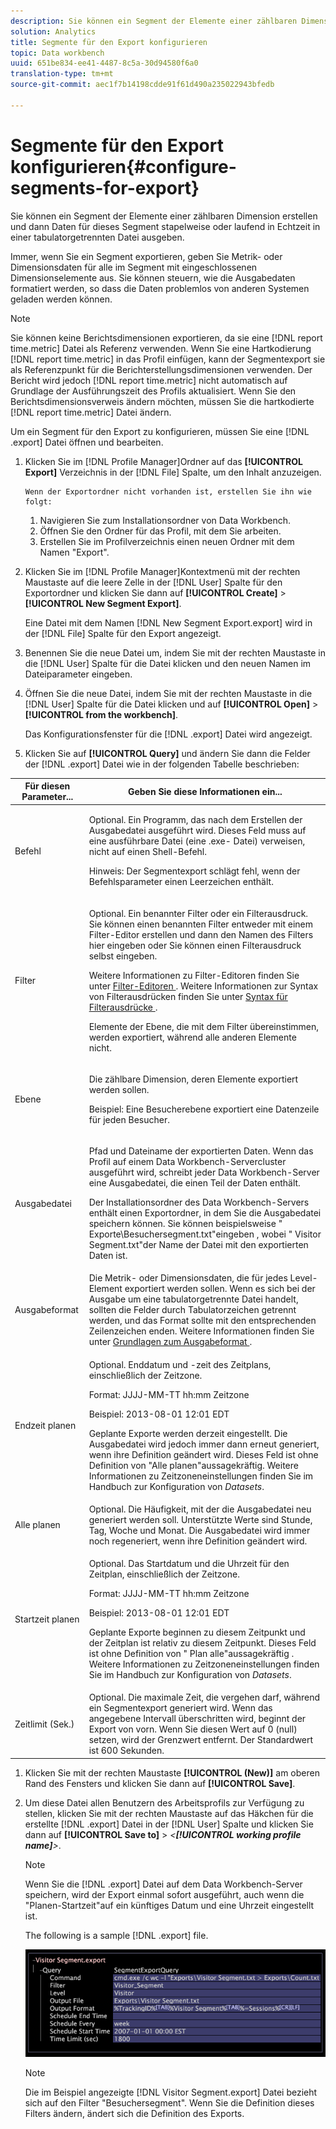 ```yaml
---
description: Sie können ein Segment der Elemente einer zählbaren Dimension erstellen und dann Daten für dieses Segment stapelweise oder laufend in Echtzeit in einer tabulatorgetrennten Datei ausgeben.
solution: Analytics
title: Segmente für den Export konfigurieren
topic: Data workbench
uuid: 651be834-ee41-4487-8c5a-30d94580f6a0
translation-type: tm+mt
source-git-commit: aec1f7b14198cdde91f61d490a235022943bfedb

---
```



# Segmente für den Export konfigurieren{#configure-segments-for-export}

Sie können ein Segment der Elemente einer zählbaren Dimension erstellen und dann Daten für dieses Segment stapelweise oder laufend in Echtzeit in einer tabulatorgetrennten Datei ausgeben.

Immer, wenn Sie ein Segment exportieren, geben Sie Metrik- oder Dimensionsdaten für alle im Segment mit eingeschlossenen Dimensionselemente aus. Sie können steuern, wie die Ausgabedaten formatiert werden, so dass die Daten problemlos von anderen Systemen geladen werden können.

>[!NOTE]
>
>Sie können keine Berichtsdimensionen exportieren, da sie eine [!DNL report time.metric] Datei als Referenz verwenden. Wenn Sie eine Hartkodierung [!DNL report time.metric] in das Profil einfügen, kann der Segmentexport sie als Referenzpunkt für die Berichterstellungsdimensionen verwenden. Der Bericht wird jedoch [!DNL report time.metric] nicht automatisch auf Grundlage der Ausführungszeit des Profils aktualisiert. Wenn Sie den Berichtsdimensionsverweis ändern möchten, müssen Sie die hartkodierte [!DNL report time.metric] Datei ändern.

Um ein Segment für den Export zu konfigurieren, müssen Sie eine [!DNL .export] Datei öffnen und bearbeiten.

1. Klicken Sie im [!DNL Profile Manager]Ordner auf das **[!UICONTROL Export]** Verzeichnis in der [!DNL File] Spalte, um den Inhalt anzuzeigen.

       Wenn der Exportordner nicht vorhanden ist, erstellen Sie ihn wie folgt:
   
   1. Navigieren Sie zum Installationsordner von Data Workbench.
   1. Öffnen Sie den Ordner für das Profil, mit dem Sie arbeiten.
   1. Erstellen Sie im Profilverzeichnis einen neuen Ordner mit dem Namen &quot;Export&quot;.

1. Klicken Sie im [!DNL Profile Manager]Kontextmenü mit der rechten Maustaste auf die leere Zelle in der [!DNL User] Spalte für den Exportordner und klicken Sie dann auf **[!UICONTROL Create]** > **[!UICONTROL New Segment Export]**.

   Eine Datei mit dem Namen [!DNL New Segment Export.export] wird in der [!DNL File] Spalte für den Export angezeigt.

1. Benennen Sie die neue Datei um, indem Sie mit der rechten Maustaste in die [!DNL User] Spalte für die Datei klicken und den neuen Namen im Dateiparameter eingeben.
1. Öffnen Sie die neue Datei, indem Sie mit der rechten Maustaste in die [!DNL User] Spalte für die Datei klicken und auf **[!UICONTROL Open]** > **[!UICONTROL from the workbench]**.

   Das Konfigurationsfenster für die [!DNL .export] Datei wird angezeigt.

1. Klicken Sie auf **[!UICONTROL Query]** und ändern Sie dann die Felder der [!DNL .export] Datei wie in der folgenden Tabelle beschrieben:

<table id="table_C2EC8FCD3FA04DE78D2CADFA3F7FD8E3"> 
 <thead> 
  <tr> 
   <th colname="col1" class="entry"> Für diesen Parameter... </th> 
   <th colname="col2" class="entry"> Geben Sie diese Informationen ein... </th> 
  </tr> 
 </thead>
 <tbody> 
  <tr> 
   <td colname="col1"> Befehl </td> 
   <td colname="col2"> <p>Optional. Ein Programm, das nach dem Erstellen der Ausgabedatei ausgeführt wird. Dieses Feld muss auf eine ausführbare Datei (eine <span class="filepath"> .exe- </span> Datei) verweisen, nicht auf einen Shell-Befehl. </p> <p>Hinweis:  Der Segmentexport schlägt fehl, wenn der Befehlsparameter einen Leerzeichen enthält. </p> </td> 
  </tr> 
  <tr> 
   <td colname="col1"> Filter </td> 
   <td colname="col2"> <p>Optional. Ein benannter Filter oder ein Filterausdruck. Sie können einen benannten Filter entweder mit einem Filter-Editor erstellen und dann den Namen des Filters hier eingeben oder Sie können einen Filterausdruck selbst eingeben. </p> <p>Weitere Informationen zu Filter-Editoren finden Sie unter <a href="../../../home/c-get-started/c-analysis-vis/c-filter-editors/c-filter-editors.md#concept-2f343ecbed8240f18b0c1f1eccef11e3"> Filter-Editoren </a>. Weitere Informationen zur Syntax von Filterausdrücken finden Sie unter <a href="../../../home/c-get-started/c-qry-lang-syntx/c-syntx-fltr-exp.md#concept-72f2563f809747a2a3cff7ec72462a15"> Syntax für Filterausdrücke </a>. </p> <p>Elemente der Ebene, die mit dem Filter übereinstimmen, werden exportiert, während alle anderen Elemente nicht. </p> </td> 
  </tr> 
  <tr> 
   <td colname="col1"> Ebene </td> 
   <td colname="col2"> <p>Die zählbare Dimension, deren Elemente exportiert werden sollen. </p> <p>Beispiel: Eine Besucherebene exportiert eine Datenzeile für jeden Besucher. </p> </td> 
  </tr> 
  <tr> 
   <td colname="col1"> Ausgabedatei </td> 
   <td colname="col2"> <p>Pfad und Dateiname der exportierten Daten. Wenn das Profil auf einem Data Workbench-Servercluster ausgeführt wird, schreibt jeder Data Workbench-Server eine Ausgabedatei, die einen Teil der Daten enthält. </p> <p>Der Installationsordner des Data Workbench-Servers enthält einen Exportordner, in dem Sie die Ausgabedatei speichern können. Sie können beispielsweise " <span class="filepath"> Exporte\Besuchersegment.txt"eingeben </span>, wobei " <span class="filepath"> Visitor Segment.txt"der Name der Datei mit den exportierten Daten </span> ist. </p> </td> 
  </tr> 
  <tr> 
   <td colname="col1"> Ausgabeformat </td> 
   <td colname="col2"> Die Metrik- oder Dimensionsdaten, die für jedes Level-Element exportiert werden sollen. Wenn es sich bei der Ausgabe um eine tabulatorgetrennte Datei handelt, sollten die Felder durch Tabulatorzeichen getrennt werden, und das Format sollte mit den entsprechenden Zeilenzeichen enden. Weitere Informationen finden Sie unter <a href="../../../home/c-get-started/c-exp-data-seg-exp/c-abt-otpt-frmt.md#concept-ac7e24d1374a4b418365db7cc98c361e"> Grundlagen zum Ausgabeformat </a>. </td> 
  </tr> 
  <tr> 
   <td colname="col1"> Endzeit planen </td> 
   <td colname="col2"> <p>Optional. Enddatum und -zeit des Zeitplans, einschließlich der Zeitzone. </p> <p>Format: JJJJ-MM-TT hh:mm Zeitzone </p> <p>Beispiel: 2013-08-01 12:01 EDT </p> <p>Geplante Exporte werden derzeit eingestellt. Die Ausgabedatei wird jedoch immer dann erneut generiert, wenn ihre Definition geändert wird. Dieses Feld ist ohne Definition von "Alle planen"aussagekräftig. Weitere Informationen zu Zeitzoneneinstellungen finden Sie im Handbuch zur Konfiguration von <i>Datasets</i>. </p> </td> 
  </tr> 
  <tr> 
   <td colname="col1"> Alle planen </td> 
   <td colname="col2"> Optional. Die Häufigkeit, mit der die Ausgabedatei neu generiert werden soll. Unterstützte Werte sind Stunde, Tag, Woche und Monat. Die Ausgabedatei wird immer noch regeneriert, wenn ihre Definition geändert wird. </td> 
  </tr> 
  <tr> 
   <td colname="col1"> Startzeit planen </td> 
   <td colname="col2"> <p>Optional. Das Startdatum und die Uhrzeit für den Zeitplan, einschließlich der Zeitzone. </p> <p>Format: JJJJ-MM-TT hh:mm Zeitzone </p> <p>Beispiel: 2013-08-01 12:01 EDT </p> <p>Geplante Exporte beginnen zu diesem Zeitpunkt und der Zeitplan ist relativ zu diesem Zeitpunkt. Dieses Feld ist ohne Definition von " <span class="wintitle"> Plan alle"aussagekräftig </span>. Weitere Informationen zu Zeitzoneneinstellungen finden Sie im Handbuch zur Konfiguration von <i>Datasets</i>. </p> </td> 
  </tr> 
  <tr> 
   <td colname="col1"> Zeitlimit (Sek.) </td> 
   <td colname="col2"> Optional. Die maximale Zeit, die vergehen darf, während ein Segmentexport generiert wird. Wenn das angegebene Intervall überschritten wird, beginnt der Export von vorn. Wenn Sie diesen Wert auf 0 (null) setzen, wird der Grenzwert entfernt. Der Standardwert ist 600 Sekunden. </td> 
  </tr> 
 </tbody> 
</table>

1. Klicken Sie mit der rechten Maustaste **[!UICONTROL (New)]** am oberen Rand des Fensters und klicken Sie dann auf **[!UICONTROL Save]**.
1. Um diese Datei allen Benutzern des Arbeitsprofils zur Verfügung zu stellen, klicken Sie mit der rechten Maustaste auf das Häkchen für die erstellte [!DNL .export] Datei in der [!DNL User] Spalte und klicken Sie dann auf **[!UICONTROL Save to]** > *&lt;**[!UICONTROL working profile name]**>*.

   >[!NOTE]
   >
   >Wenn Sie die [!DNL .export] Datei auf dem Data Workbench-Server speichern, wird der Export einmal sofort ausgeführt, auch wenn die &quot;Planen-Startzeit&quot;auf ein künftiges Datum und eine Uhrzeit eingestellt ist.

   The following is a sample [!DNL .export] file.

   ![](assets/vis_Segment_Export_File.png)

   >[!NOTE]
   >
   >Die im Beispiel angezeigte [!DNL Visitor Segment.export] Datei bezieht sich auf den Filter &quot;Besuchersegment&quot;. Wenn Sie die Definition dieses Filters ändern, ändert sich die Definition des Exports.

